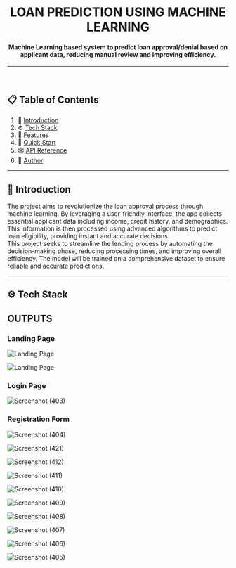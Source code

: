 <h1 align='center'> LOAN PREDICTION USING MACHINE LEARNING </h1>

<h4 align='center'> Machine Learning based system to predict loan approval/denial based on applicant data, reducing manual review and improving efficiency. </h4>

<hr>

<br />

## 📋 <a name="table">Table of Contents</a>

1. 🤖 [Introduction](#introduction)
2. ⚙️ [Tech Stack](#tech-stack)
3. 🔋 [Features](#features)
4. 🤸 [Quick Start](#quick-start)
5. 🕸️ [API Reference](#api-reference)
6. 🔗 [Author](#author)

<hr>

## <a name="introduction">🤖 Introduction </a>
The project aims to revolutionize the loan approval process through machine learning. By leveraging a user-friendly interface, the app collects essential applicant data including income, credit history, and demographics. This information is then processed using advanced algorithms to predict loan eligibility, providing instant and accurate decisions.
<br />
This project seeks to streamline the lending process by automating the decision-making phase, reducing processing times, and improving overall efficiency. The model will be trained on a comprehensive dataset to ensure reliable and accurate predictions.

<hr>

## <a name="tech-stack">⚙️ Tech Stack</a>

## OUTPUTS

### Landing Page


![Landing Page](https://github.com/AtharvaIngale/Loan-Prediction-System/assets/94461630/2ab0d41e-2637-45c3-9098-8e579e887265)

![Landing Page](https://github.com/AtharvaIngale/Loan-Prediction-System/assets/94461630/ffdeb75a-f70b-458e-a705-c1d7c7e9c458)

### Login Page

![Screenshot (403)](https://github.com/AtharvaIngale/Loan-Prediction-System/assets/94461630/b467d56b-8cda-43cb-8691-33f942f564ec)

### Registration Form

![Screenshot (404)](https://github.com/AtharvaIngale/Loan-Prediction-System/assets/94461630/1b1d6234-be25-4b5d-871a-5fbcf961b661)

![Screenshot (421)](https://github.com/AtharvaIngale/Loan-Prediction-System/assets/94461630/026d56d6-f49f-49a5-9763-12f56b478562)

![Screenshot (412)](https://github.com/AtharvaIngale/Loan-Prediction-System/assets/94461630/92573a28-9ace-43eb-bcb6-4a7a4a33f866)

![Screenshot (411)](https://github.com/AtharvaIngale/Loan-Prediction-System/assets/94461630/6b1d083a-e07e-4fcd-901c-0d2538d78056)

![Screenshot (410)](https://github.com/AtharvaIngale/Loan-Prediction-System/assets/94461630/b1380d33-8f3d-4b78-a87a-17df741b2575)

![Screenshot (409)](https://github.com/AtharvaIngale/Loan-Prediction-System/assets/94461630/2a8983b3-f90b-45f7-a5f5-65cd35220c2f)

![Screenshot (408)](https://github.com/AtharvaIngale/Loan-Prediction-System/assets/94461630/aad7b391-438b-499b-9038-75c104df390a)

![Screenshot (407)](https://github.com/AtharvaIngale/Loan-Prediction-System/assets/94461630/837306d3-9cc8-4d0f-a579-10e5d7bb9278)

![Screenshot (406)](https://github.com/AtharvaIngale/Loan-Prediction-System/assets/94461630/42865090-3860-4d08-b4e2-5b81386502c8)

![Screenshot (405)](https://github.com/AtharvaIngale/Loan-Prediction-System/assets/94461630/e78a5179-4e81-45ae-90bf-e48891406294)


